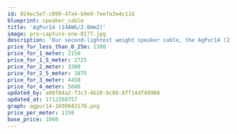 ```yaml
---
id: 024ec5e7-c899-47a4-b9e9-7eefa3e4c11d
blueprint: speaker_cable
title: 'AgPur14 (14AWG/2.0mm2)'
image: pro-capture-one-0177.jpg
description: 'Our second-lightest weight speaker cable, the AgPur14 (2.0mm2) is cost-effective, has extremely high resolution and clarity, and is a smart choice for high sensitivity loudspeakers at moderate lengths, and average loads for short cable runs.'
price_for_less_than_0_25m: 1300
price_for_1_meter: 2150
price_for_1_5_meter: 2725
price_for_2_meter: 3300
price_for_2_5_meter: 3875
price_for_3_meter: 4450
price_for_4_meter: 5600
updated_by: a00f84a2-73c3-4b20-bc6b-8ff14df49968
updated_at: 1712268757
graph: agpur14-1699043178.png
price_per_meter: 1150
base_price: 1000
---
```

